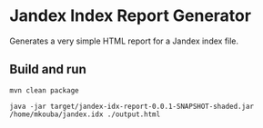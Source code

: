 # Jandex Index Report Generator

Generates a very simple HTML report for a Jandex index file.

## Build and run

    mvn clean package
    
    java -jar target/jandex-idx-report-0.0.1-SNAPSHOT-shaded.jar /home/mkouba/jandex.idx ./output.html

